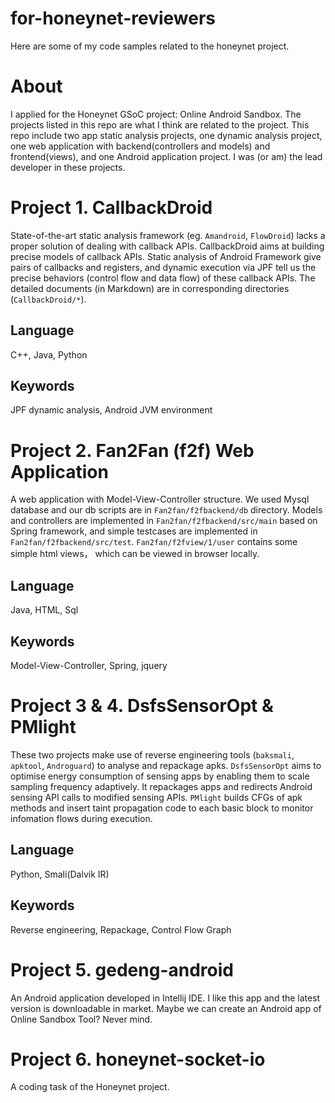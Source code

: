 # for-honeynet-reviewers
Here are some of my code samples related to the honeynet project.

# About

I applied for the Honeynet GSoC project: Online Android Sandbox. The projects listed in this repo are what I think are related to the project. This repo include two app static analysis projects, one dynamic analysis project, one web application with backend(controllers and models) and frontend(views), and one Android application project. I was (or am) the lead developer in these projects.

# Project 1. CallbackDroid

State-of-the-art static analysis framework (eg. `Amandroid`, `FlowDroid`) lacks a proper solution of dealing with callback APIs. CallbackDroid aims at building precise models of callback APIs. Static analysis of Android Framework give pairs of callbacks and registers, and dynamic execution via JPF tell us the precise behaviors (control flow and data flow) of these callback APIs. The detailed documents (in Markdown) are in corresponding directories (`CallbackDroid/*`).

## Language
C++, Java, Python

## Keywords
JPF dynamic analysis, Android JVM environment

# Project 2. Fan2Fan (f2f) Web Application

A web application with Model-View-Controller structure. We used Mysql database and our db scripts are in `Fan2fan/f2fbackend/db` directory. Models and controllers are implemented in `Fan2fan/f2fbackend/src/main` based on Spring framework, and simple testcases are implemented in `Fan2fan/f2fbackend/src/test`. `Fan2fan/f2fview/1/user` contains some simple html views， which can be viewed in browser locally.

## Language
Java, HTML, Sql

## Keywords
Model-View-Controller, Spring, jquery

# Project 3 & 4. DsfsSensorOpt & PMlight

These two projects make use of reverse engineering tools (`baksmali`, `apktool`, `Androguard`) to analyse and repackage apks. `DsfsSensorOpt` aims to optimise energy consumption of sensing apps by enabling them to scale sampling frequency adaptively. It repackages apps and redirects Android sensing API calls to modified sensing APIs. `PMlight` builds CFGs of apk methods and insert taint propagation code to each basic block to monitor infomation flows during execution.

## Language
Python, Smali(Dalvik IR)

## Keywords
Reverse engineering, Repackage, Control Flow Graph

# Project 5. gedeng-android
An Android application developed in Intellij IDE. I like this app and the latest version is downloadable in market. Maybe we can create an Android app of Online Sandbox Tool? Never mind.

# Project 6. honeynet-socket-io
A coding task of the Honeynet project.
